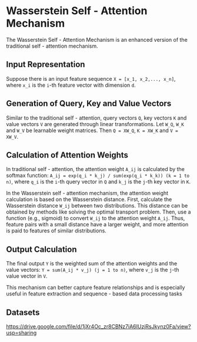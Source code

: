 # Wasserstein Self - Attention Mechanism

The Wasserstein Self - Attention Mechanism is an enhanced version of the traditional self - attention mechanism.

## Input Representation
Suppose there is an input feature sequence `X = [x_1, x_2,..., x_n]`, where `x_i` is the `i`-th feature vector with dimension `d`.

## Generation of Query, Key and Value Vectors
Similar to the traditional self - attention, query vectors `Q`, key vectors `K` and value vectors `V` are generated through linear transformations. Let `W_Q`, `W_K` and `W_V` be learnable weight matrices. Then `Q = XW_Q`, `K = XW_K` and `V = XW_V`.

## Calculation of Attention Weights
In traditional self - attention, the attention weight `A_ij` is calculated by the softmax function: `A_ij = exp(q_i * k_j) / sum(exp(q_i * k_k)) (k = 1 to n)`, where `q_i` is the `i`-th query vector in `Q` and `k_j` is the `j`-th key vector in `K`.

In the Wasserstein self - attention mechanism, the attention weight calculation is based on the Wasserstein distance. First, calculate the Wasserstein distance `W_ij` between two distributions. This distance can be obtained by methods like solving the optimal transport problem. Then, use a function (e.g., sigmoid) to convert `W_ij` to the attention weight `A_ij`. Thus, feature pairs with a small distance have a larger weight, and more attention is paid to features of similar distributions.

## Output Calculation
The final output `Y` is the weighted sum of the attention weights and the value vectors: `Y = sum(A_ij * v_j) (j = 1 to n)`, where `v_j` is the `j`-th value vector in `V`.

This mechanism can better capture feature relationships and is especially useful in feature extraction and sequence - based data processing tasks


## Datasets
https://drive.google.com/file/d/1jXr4Oc_zr8CBNz7iA6IUzjRsJkynz0Fa/view?usp=sharing
